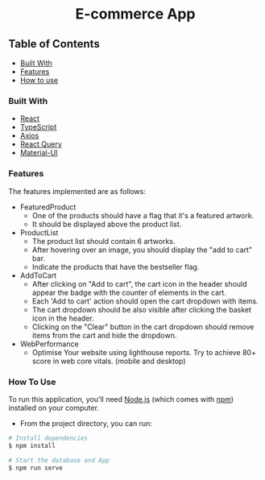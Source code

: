 <h1 align="center">E-commerce App</h1>

## Table of Contents

- [Built With](#built-with)
- [Features](#features)
- [How to use](#how-to-use)

### Built With

- [React](https://reactjs.org/)
- [TypeScript](https://www.typescriptlang.org/)
- [Axios](https://axios-http.com/)
- [React Query](https://react-query.tanstack.com/)
- [Material-UI](https://mui.com/)

### Features

The features implemented are as follows:

- FeaturedProduct
  - One of the products should have a flag that it's a featured artwork.
  - It should be displayed above the product list.
- ProductList
  - The product list should contain 6 artworks.
  - After hovering over an image, you should display the "add to cart" bar.
  - Indicate the products that have the bestseller flag.
- AddToCart
  - After clicking on "Add to cart", the cart icon in the header should appear the badge with the counter of elements in the cart.
  - Each 'Add to cart' action should open the cart dropdown with items.
  - The cart dropdown should be also visible after clicking the basket icon in the header.
  - Clicking on the "Clear" button in the cart dropdown should remove items from the cart and hide the dropdown.
- WebPerformance
  - Optimise Your website using lighthouse reports. Try to achieve 80+ score in web core vitals. (mobile and desktop)

### How To Use

To run this application, you'll need [Node.js](https://nodejs.org/en/download/) (which comes with [npm](http://npmjs.com)) installed on your computer.

- From the project directory, you can run:

```bash
# Install dependencies
$ npm install

# Start the database and App
$ npm run serve
```
